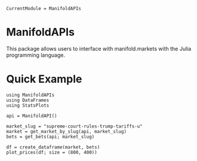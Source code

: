 ```@meta
CurrentModule = ManifoldAPIs
```

# ManifoldAPIs

This package allows users to interface with manifold.markets with the Julia programming language. 

# Quick Example

```@example quick_example
using ManifoldAPIs
using DataFrames 
using StatsPlots 

api = ManifoldAPI()

market_slug = "supreme-court-rules-trump-tariffs-u"
market = get_market_by_slug(api, market_slug)
bets = get_bets(api; market_slug)

df = create_dataframe(market, bets)
plot_prices(df; size = (800, 400))
```
